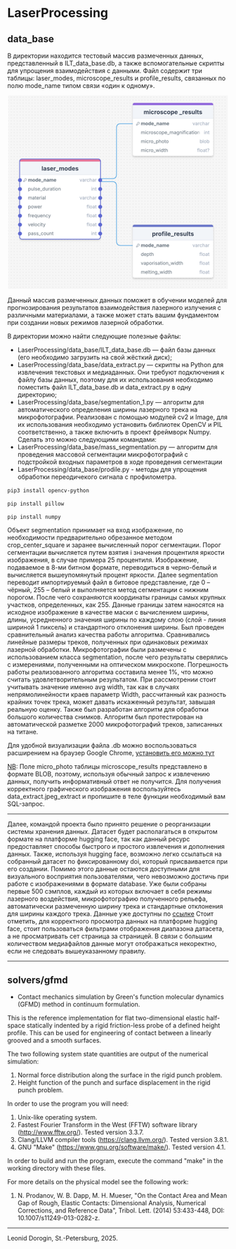 # LaserProcessing
## data_base

В директории находится тестовый массив размеченных данных, представленный в ILT_data_base.db, а также вспомогательные скрипты для упрощения взаимодействия с данными. Файл содержит три таблицы: laser_modes, microscope_results и profile_results, связанных по полю mode_name типом связи «один к одному».

<center><img src="https://github.com/ILT-ITMO/LaserProcessing/blob/main/data_base/scheme" width="500"/></center>







Данный массив размеченных данных поможет в обучении моделей для прогнозирования результатов взаимодействия лазерного излучения с различными материалами, а также может стать вашим фундаментом при создании новых режимов лазерной обработки.


В директории можно найти следующие полезные файлы:

- LaserProcessing/data_base/ILT_data_base.db — файл базы данных (его необходимо загрузить на свой жёсткий диск);
- LaserProcessing/data_base/data_extract.py — скрипты на Python для извлечения текстовых и медиаданных. Они требуют подключения к файлу базы данных, поэтому для их использования необходимо поместить файл ILT_data_base.db и data_extract.py в одну директорию;
- LaserProcessing/data_base/segmentation_1.py — алгоритм для автоматического определения ширины лазерного трека на микрофотографии. Реализован с помощью модулей cv2 и Image, для их использования необходимо установить библиотек OpenCV и PIL соответственно, а также включить в проект фреймворк Numpy. Сделать это можно следующими командами:
- LaserProcessing/data_base/mass_segmentation.py — алгоритм для проведения массовой сегментации микрофотографий с подстройкой входных параметров в ходе проведения сегментации
- LaserProcessing/data_base/prodile.py - методы для упрощения обработки переодичекого сигнала с профилометра.
~~~
pip3 install opencv-python
~~~
~~~
pip install pillow
~~~
~~~
pip install numpy 
~~~

Объект segmentation принимает на вход изображение, по необходимости предварительно обрезанное методом crop_center_square и заранее вычисленный порог сегментации. Порог сегментации вычисляется путем взятия i значения процентиля яркости изображения, в случае примера 25 процентиля. Изображение, подаваемое в 8-ми битном формате, переводиться в черно-белый и вычисляется вышеупомянутый процент яркости. Далее segmentation переводит импортируемый файл в битовое представление, где 0 – чёрный, 255 – белый и выполняется метод сегментации с нижним порогом. После чего сохраняются координаты границы самых крупных участков, определенных, как 255. Данные границы затем наносятся на исходное изображение в качестве маски с вычислением ширины, длины, усредненного значения ширины по каждому слою (слой - линия шириной 1 пиксель) и стандартного отклонения ширины. Был проведен сравнительный анализ качества работы алгоритма. Сравнивались линейные размеры треков, полученных при одинаковых режимах лазерной обработки. Микрофотографии были размечены с использованием класса segmentation, после чего результаты сверялись с измерениями, полученными на оптическом микроскопе. Погрешность работы реализованного алгоритма составила менее 1%, что можно считать удовлетворительным результатом. При рассмотрении стоит учитывать значение именно avg width, так как в случаях непрямолинейности краев параметр Width, рассчитанный как разность крайних точек трека, может давать искаженный результат, завышая реальную оценку. Также был разработан алгоритм для обработки большого количества снимков. Алгоритм был протестирован на автоматической разметке 2000 микрофотографий треков, записанных на титане.
 
  
Для удобной визуализации файла .db можно воспользоваться расширением на браузер Google Chrome, [установить его можно тут](https://chromewebstore.google.com/detail/sqlite-browser-%D0%B4%D0%BB%D1%8F-%D0%BF%D1%80%D0%BE%D1%81%D0%BC%D0%BE/iclckldkfemlnecocpphinnplnmijkol?hl=ru)   

<u>NB</u>: Поле micro_photo таблицы microscope_results представлено в формате BLOB, поэтому, используя обычный запрос к извлечению данных, получить информативный ответ не получится. Для получения корректного графического изображения воспользуйтесь data_extract.jpeg_extract и пропишите в теле функции необходимый вам SQL-запрос.

---
Далее, командой проекта было принято решение о реорганизации системы хранения данных. Датасет будет располагаться в открытом формате на платформе hugging face, так как данный ресурс предоставляет способы быстрого и простого извлечения и дополнения данных. Также, используя hugging face, возможно легко ссылаться на собранный датасет по фиксированному doi, который присваивается при его создании. Помимо этого данные остаются доступными для визуального восприятия пользователями, чего невозможно достичь при работе с изображениями в формате database. Уже были собраны первые 500 сэмплов, каждый из которых включает в себя режимы лазерного воздействия, микрофотографию полученного рельефа, автоматически размеченную ширину трека и стандартные отклонения для ширины каждого трека. 
Данные уже доступны по [ссылке](https://huggingface.co/datasets/maximmikhalevich/laser_ablation_of_titanium_3) 
Стоит отметить, для корректного просмотра данных на платформе hugging face, стоит пользоваться фильтрами отображения диапазона датасета, а не просматривать сет страница за страницей. В связи с большим количеством медиафайлов данные могут отображаться некоректно, если не следовать вышеуказанному правилу. 

---

## solvers/gfmd 
- Contact mechanics simulation by Green's function molecular dynamics (GFMD) method in continuum formulation.

This is the reference implementation for flat two-dimensional elastic half-space statically indented by a rigid friction-less probe of a defined height profile.
This can be used for engineering of contact between a linearly grooved and a smooth surfaces.

The two following system state quantities are output of the numerical simulation: 
1. Normal force distribution along the surface in the rigid punch problem.
2. Height function of the punch and surface displacement in the rigid punch problem.

In order to use the program you will need:
1. Unix-like operating system.
2. Fastest Fourier Transform in the West (FFTW) software library (http://www.fftw.org/). Tested version 3.3.7.
3. Clang/LLVM compiler tools (https://clang.llvm.org/). Tested version 3.8.1.
4. GNU "Make" (https://www.gnu.org/software/make/). Tested version 4.1.

In order to build and run the program, execute the command "make" in the working directory with these files.

For more details on the physical model see the following work:
1. N. Prodanov, W. B. Dapp, M. H. Mueser, "On the Contact Area and Mean Gap of Rough, Elastic Contacts: Dimensional Analysis, Numerical Corrections, and Reference Data", Tribol. Lett. (2014) 53:433-448, DOI: 10.1007/s11249-013-0282-z.

---

Leonid Dorogin, St.-Petersburg, 2025.

